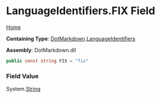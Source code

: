 # LanguageIdentifiers\.FIX Field

[Home](../../../README.md)

**Containing Type**: [DotMarkdown](../../README.md)\.[LanguageIdentifiers](../README.md)

**Assembly**: DotMarkdown\.dll

```csharp
public const string FIX = "fix"
```

### Field Value

System\.[String](https://docs.microsoft.com/en-us/dotnet/api/system.string)